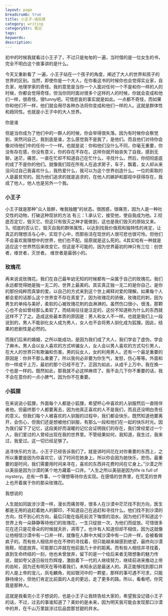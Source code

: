 ```yaml
---
layout: page
breadcrumb: true
title: 小王子-读后感
category: writing
categoryStr: 笔记
tags: 
keywords: 
description: 
---
```


初中的时候我就看过小王子了，不过只是匆匆的一遍，当时借的是一位女生的书，完全不明白这个故事讲的是什么。

今天又重新看了 一遍，小王子站在一个孩子的角度，阐述了大人的世界和孩子的世界的区别。当然，即使你是一个大人，在你看这书的时候你也会觉得实业家，自负家，地理学家的奇怪。我的意思是当你一个人面对任何一个不是和你一样的人的时候，你都会觉得奇怪，但当你同时面对很多个这样的人的时候，你就会变成和他们一样，很奇怪，很funny吧。可惜悲哀的事实就是如此。一点都不奇怪，而如果你和他们不一样，他们就会用尽各种办法将你变成和他们一样的人。这就是群体性和趋同性。也就是小王子中的大人世界。

你是谁

但是当你成为了他们中的一群人的时候，你会举得很失落。因为有时候你会察觉到，突然问自己，我到底是谁，怎么感觉我不是我了，是他们。而且他们对待你会像对待他们中的任何一个一样。也就是说：你和他们没什么不同，你毫无重要，你没有存在感，你没有意义，你的存在不存在。这样你就开始丧失了自我，感到无聊，迷茫，痛苦，一直在忙却不知道自己在忙什么，寻找什么。然后，你彻彻底底的成了不是你的他们。就像我们现在所有人在追求房子，车子，飘着，女人却从来没问过自己我喜欢什么，我热爱什么，我可以为这个世界创造什么。一位的索取的人是最贫穷的。因为他们追求的就是追求的，在他人的嫉妒和鄙视中获得存在，我成了他人，他人也是另外一个我。

### 小王子

小王子就是那种”众人皆醉，唯我独醒“的状态。很困惑，很痛苦，因为人是一种社交性的动物，打破这种现状的方法 有三：1.承认它，接受他，使自我成为他。2.彻底否定它，毁灭它。但这只有毁灭之神才能做到，这也是我们毁灭的原始又来。3。彻底的否认它，毁灭自我的群体属性，以达到找我价值观和独特性的肯定，让真正的理想活与心中，实现于心中，而那些活在现世的人很可悲也很可怜。但他们不会喜欢我理想中的世界，他们也不配。屈原就是这么死的。4其实哈有一种就是适应这个世界然后来改变它。但这是不可能的，因为世界最初的神只有三位：创世者，维世者，灭世者。
维世者是最弱小的。

### 玫瑰花

再来说说玫瑰花。我们在自己最年幼无知的时候都有一朵属于自己的玫瑰花。我们永远都觉得她是独一无二的，世界上最美的。其实真正独一无二的是你自己，是你的那份纯粹而真挚的爱。以自己的方式来到这个世上阐释对爱的理解。如果每个人都会爱的话那么这个世界变不存在真爱了。因为玫瑰花的骄傲，玫瑰花的刺，因为男生的单纯与美好，柔软的心被玫瑰花刺的血淋淋的。虽然伤口很小，很浅，那颗心也不会如曾经那么柔软了。而结局往往是注定的，这份不知道称为什么的东西就这样不了了之。造成这些最本质的原因是：男人和女人不一样。也就是我们上一段说到的，男人不能驯化女人成为男人，女人也不会将男人驯化成为狐狸。因此，结果的悲剧性是必然的。

而我们后来的婚姻，之所以能成功，是因为我们成了大人，我们学会了虚伪，学会了麻木。男人会以女人喜欢的方式哄骗女人，女人会以男人喜欢的方式勾引男人，在大人的世界只有欺骗和伤害。男的玩女人，女的利用男人。还有一个最足重要的原因是：你并不那么重要了。所以我何必非要为你生气，发怒，伤心等等。外面和你一样成千上万，最初的那个已经不在了。正因为如此，从成千上万中，我在换一个也是一样的。既然如此，那我就不必这样麻烦了。我不会几下你不重要的话，我不会在意你的一点小脾气，因为你不在重要。

### 小狐狸

在来说说小狐狸，外面每个人都是小狐狸，希望杯心中喜欢的人驯服然后一直陪伴者他。但最终那个人都要离去，因为他真正喜欢的人不是我们，而且还没明白责任的意义。但我们每个人被喜欢的人驯服的过程中，我们都会快乐，既然知道他要离开，会伤心，但我们还是想被他们驯服，有那么一段和他们在一起的快乐时光。因为我们留下了记忆，这段美好而温暖的记忆会证明我们的存在，我们曾经爱过一个人，我们爱过的人曾经出现在我的世界里。不管结果如何，我知道，我生过，我来过，我爱过。这一切已经足够了。

追寻快乐的方法，小王子已经告诉我们了。就是讲时间花在对你重要的东西上，之所以重要是因为你喜欢它，话了时间在她身上。所以你会因为她快乐，悲伤。最重要的是时间，我们需要用时间来寻在，喜欢的东西并花费时间在它身上。”沙漠之所以美丽是因为沙漠的某个地方藏着一口井。“人生之所以美丽是因为life is full of mystery。总有一件事，一个理想等待你去实现。在感情的世界里，在荒芜的世界上也开着属于你的那朵玫瑰花。

我想说的

人生就如同跋涉沙漠一样，漫长而痛苦呀，很多人在沙漠中茫茫找不到方向，医生都是无用的追赶着她人的脚印，不知道自己在追赶和寻找什么。他们找不到沙漠的方向，找不到心的方向，最后只能在临死前流下悔恨的泪水。因为他们不知道这个世界上有一朵静静等待他们的玫瑰花，一生只绽放一次，为他们而绽放。可惜很多花在还只是花骨朵的时候就夭折，凋零了。也许有人知道但却不相信，因为这就像让他相信沙漠中有一口井一样，就像在人群中大喊沙漠中有一口井一样，会被看做疯子的。而有些人相信并也在不停的寻找着，但只能越来越感到绝望，最终向沙漠拖鞋，彻底放弃。可能那口井就在他前面几十步的距离。而有些人相信并寻找着，直到生命终结的一刻，他也未曾放弃，留下的是一个给后来者无限想象的魅力传说，就如夸父逐日般壮烈辉煌，激励着下一代的人继续努力，继续前进来推动上帝的齿轮，因为还有明天在等待着我们，未知永远是最迷人的。真正能够找到那口井的人是上帝的宠儿，凤毛麟角，宛如银河中的一颗星，那样的事可遇不可求，只能静待缘分，但他们肯定比前面的人走的更远，走了更多的路。所以，看看吧，你究竟是那种人。

这就是我看完小王子想说的，也是小王子让我转告给大家的，希望我没记错小王子的话，不过，过去的事谁知道了？美妙的是未来，因为明天我可能会发现那口沙漠中的井，在千山万里跋涉过后品尝那甘甜的井水。